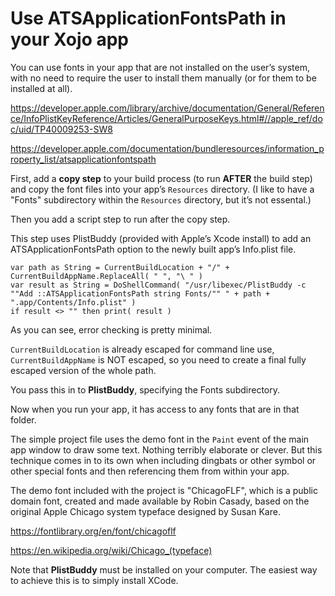 # Use ATSApplicationFontsPath in your Xojo app

You can use fonts in your app that are not installed on the user’s system, with no need to require the user to install them manually (or for them to be installed at all).

https://developer.apple.com/library/archive/documentation/General/Reference/InfoPlistKeyReference/Articles/GeneralPurposeKeys.html#//apple_ref/doc/uid/TP40009253-SW8

https://developer.apple.com/documentation/bundleresources/information_property_list/atsapplicationfontspath

First, add a **copy step** to your build process (to run **AFTER** the build step) and copy the font files into your app’s `Resources` directory. (I like to have a "Fonts" subdirectory within the `Resources` directory, but it’s not essental.)

Then you add a script step to run after the copy step.

This step uses PlistBuddy (provided with Apple’s Xcode install) to add an ATSApplicationFontsPath option to the newly built app’s Info.plist file.

    var path as String = CurrentBuildLocation + "/" + CurrentBuildAppName.ReplaceAll( " ", "\ " )
    var result as String = DoShellCommand( "/usr/libexec/PlistBuddy -c ""Add ::ATSApplicationFontsPath string Fonts/"" " + path + ".app/Contents/Info.plist" )
    if result <> "" then print( result )

As you can see, error checking is pretty minimal.

`CurrentBuildLocation` is already escaped for command line use, `CurrentBuildAppName` is NOT escaped, so you need to create a final fully escaped version of the whole path.

You pass this in to **PlistBuddy**, specifying the Fonts subdirectory.

Now when you run your app, it has access to any fonts that are in that folder.

The simple project file uses the demo font in the `Paint` event of the main app window to draw some text. Nothing terribly elaborate or clever. But this technique comes in to its own when including dingbats or other symbol or other special fonts and then referencing them from within your app.

The demo font included with the project is "ChicagoFLF", which is a public domain font, created and made available by Robin Casady, based on the original Apple Chicago system typeface designed by Susan Kare.

https://fontlibrary.org/en/font/chicagoflf

https://en.wikipedia.org/wiki/Chicago_(typeface)

Note that **PlistBuddy** must be installed on your computer. The easiest way to achieve this is to simply install XCode.
